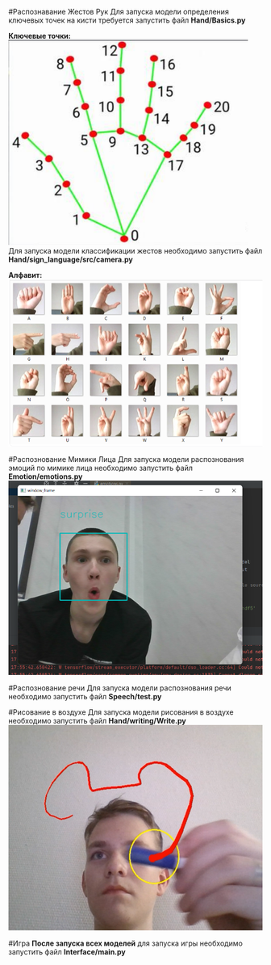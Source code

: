 #Распознавание Жестов Рук
Для запуска модели определения ключевых точек на кисти требуется запустить файл **Hand/Basics.py**  

**Ключевые точки:**
![](images/control.png)  
Для запуска модели классификации жестов необходимо запустить файл **Hand/sign_language/src/camera.py**  

**Алфавит:** ![](Hand\sign_language\alpha.png)


#Распознование Мимики Лица
Для запуска модели распознования эмоций по мимике лица необходимо запустить файл **Emotion/emotions.py**  
![](images\surprise.png)

#Распознование речи
Для запуска модели распознования речи необходимо запустить файл **Speech/test.py**  

#Рисование в воздухе
Для запуска модели рисования в воздухе необходимо запустить файл **Hand/writing/Write.py**
![img.png](images/img.png)

#Игра
**После запуска всех моделей** для запуска игры необходимо запустить файл **Interface/main.py**